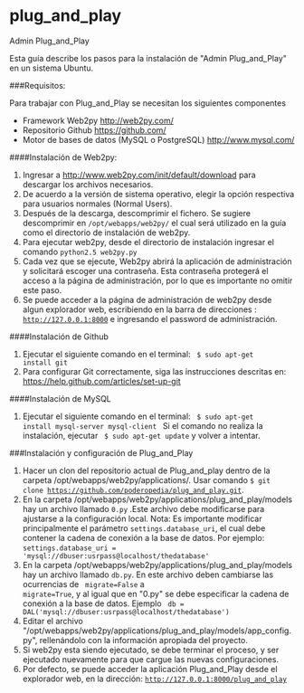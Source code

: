 plug_and_play
=============

Admin Plug_and_Play

Esta guía describe los pasos para la instalación de "Admin Plug_and_Play" en un sistema Ubuntu.

###Requisitos:

Para trabajar con Plug_and_Play se necesitan los siguientes componentes

* Framework Web2py http://web2py.com/
* Repositorio Github https://github.com/
* Motor de bases de datos (MySQL o PostgreSQL) http://www.mysql.com/
 

####Instalación de Web2py:

1. Ingresar a http://www.web2py.com/init/default/download para descargar los archivos necesarios.
2. De acuerdo a la versión de sistema operativo, elegir la opción respectiva para usuarios normales (Normal Users).
3. Después de la descarga, descomprimir el fichero. Se sugiere descomprimir en <code>/opt/webapps/web2py/</code> el cual será utilizado en la guía como el directorio de instalación de web2py.
4. Para ejecutar web2py, desde el directorio de instalación ingresar el comando <code>python2.5 web2py.py</code>
5. Cada vez que se ejecute, Web2py abrirá la aplicación de administración y solicitará escoger una contraseña. Esta contraseña protegerá el acceso a la página de administración, por lo que es importante no omitir este paso.
6. Se puede acceder a la página de administración de web2py desde algun explorador web, escribiendo en la barra de direcciones : <code>http://127.0.0.1:8000</code> e ingresando el password de administración.

####Instalación de Github

1. Ejecutar el siguiente comando en el terminal:
<code> $ sudo apt-get install git </code>
2. Para configurar Git correctamente, siga las instrucciones descritas en: https://help.github.com/articles/set-up-git

####Instalación de MySQL

1. Ejecutar el siguiente comando en el terminal:
<code> $ sudo apt-get install mysql-server mysql-client </code>
Si el comando no realiza la instalación, ejecutar <code> $ sudo apt-get update</code> y volver a intentar.

###Instalación y configuración de Plug_and_Play

1. Hacer un clon del repositorio actual de Plug_and_play dentro de la carpeta /opt/webapps/web2py/applications/. Usar comando <code>$ git clone https://github.com/poderopedia/plug_and_play.git</code>.
2. En la carpeta /opt/webapps/web2py/applications/plug_and_play/models hay un archivo llamado <code>0.py</code> .Este archivo debe modificarse para ajustarse a la configuración local. Nota: Es importante modificar principalmente el parámetro <code>settings.database_uri</code>, el cual debe contener la cadena de conexión a la base de datos. Por ejemplo: <code>settings.database_uri = 'mysql://dbuser:usrpass@localhost/thedatabase'</code>
3. En la carpeta /opt/webapps/web2py/applications/plug_and_play/models hay un archivo llamado <code>db.py</code>. En este archivo deben cambiarse las ocurrencias de <code> migrate=False</code> a <code> migrate=True</code>, y al igual que en "0.py" se debe especificar la cadena de conexión a la base de datos. Ejemplo <code> db = DAL('mysql://dbuser:usrpass@localhost/thedatabase')</code>
4. Editar el archivo "/opt/webapps/web2py/applications/plug_and_play/models/app_config.py", rellenándolo con la información apropiada del proyecto.
5. Si web2py esta siendo ejecutado, se debe terminar el proceso, y ser ejecutado nuevamente para que cargue las nuevas configuraciones.
6. Por defecto, se puede acceder la aplicación Plug_and_Play desde el explorador web, en la dirección: <code>http://127.0.0.1:8000/plug_and_play</code>
